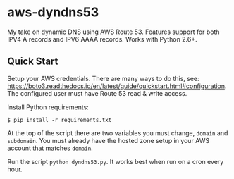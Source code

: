 # aws-dyndns53
My take on dynamic DNS using AWS Route 53.
Features support for both IPV4 A records and IPV6 AAAA records.
Works with Python 2.6+.

## Quick Start
Setup your AWS credentials. There are many ways to do this, see:
https://boto3.readthedocs.io/en/latest/guide/quickstart.html#configuration.
The configured user must have Route 53 read & write access.

Install Python requirements:
```
$ pip install -r requirements.txt
```

At the top of the script there are two variables you must change, `domain` and `subdomain`.
You must already have the hosted zone setup in your AWS account that matches `domain`.

Run the script `python dyndns53.py`. It works best when run on a cron every hour.

